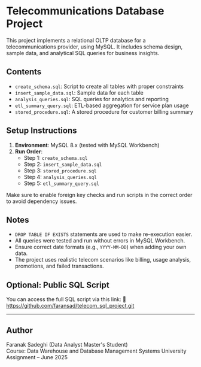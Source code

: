 # Telecommunications Database Project

This project implements a relational OLTP database for a telecommunications provider, using MySQL. It includes schema design, sample data, and analytical SQL queries for business insights.

## Contents
- `create_schema.sql`: Script to create all tables with proper constraints
- `insert_sample_data.sql`: Sample data for each table
- `analysis_queries.sql`: SQL queries for analytics and reporting
- `etl_summary_query.sql`: ETL-based aggregation for service plan usage
- `stored_procedure.sql`: A stored procedure for customer billing summary

## Setup Instructions
1. **Environment**: MySQL 8.x (tested with MySQL Workbench)
2. **Run Order**:
   - Step 1: `create_schema.sql`
   - Step 2: `insert_sample_data.sql`
   - Step 3: `stored_procedure.sql` 
   - Step 4: `analysis_queries.sql`
   - Step 5: `etl_summary_query.sql`

Make sure to enable foreign key checks and run scripts in the correct order to avoid dependency issues.

## Notes
- `DROP TABLE IF EXISTS` statements are used to make re-execution easier.
- All queries were tested and run without errors in MySQL Workbench.
- Ensure correct date formats (e.g., `YYYY-MM-DD`) when adding your own data.
- The project uses realistic telecom scenarios like billing, usage analysis, promotions, and failed transactions.

## Optional: Public SQL Script
You can access the full SQL script via this link:
📎 https://github.com/faransad/telecom_sql_project.git 

---

## Author
Faranak Sadeghi (Data Analyst Master's Student)  
Course: Data Warehouse and Database Management Systems
University Assignment – June 2025
